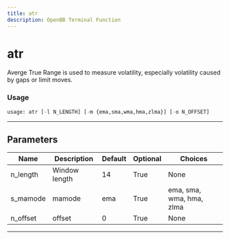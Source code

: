 ```yaml
---
title: atr
description: OpenBB Terminal Function
---
```


# atr

Averge True Range is used to measure volatility, especially volatility caused by gaps or limit moves.

### Usage

```python
usage: atr [-l N_LENGTH] [-m {ema,sma,wma,hma,zlma}] [-o N_OFFSET]
```

---

## Parameters

| Name | Description | Default | Optional | Choices |
| ---- | ----------- | ------- | -------- | ------- |
| n_length | Window length | 14 | True | None |
| s_mamode | mamode | ema | True | ema, sma, wma, hma, zlma |
| n_offset | offset | 0 | True | None |
---

